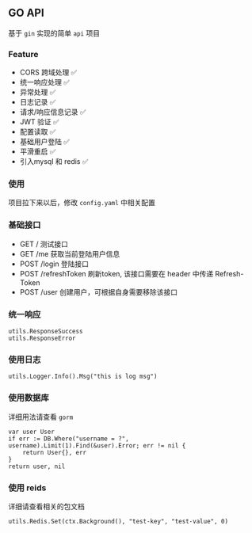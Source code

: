 ## GO API

基于 `gin` 实现的简单 `api` 项目

### Feature

* CORS 跨域处理 ✅
* 统一响应处理 ✅
* 异常处理 ✅
* 日志记录 ✅
* 请求/响应信息记录 ✅
* JWT 验证 ✅
* 配置读取 ✅
* 基础用户登陆 ✅
* 平滑重启 ✅
* 引入mysql 和 redis ✅

### 使用

项目拉下来以后，修改 `config.yaml` 中相关配置

### 基础接口

* GET / 测试接口
* GET /me 获取当前登陆用户信息
* POST /login 登陆接口
* POST /refreshToken 刷新token, 该接口需要在 header 中传递 Refresh-Token
* POST /user 创建用户，可根据自身需要移除该接口

### 统一响应

```
utils.ResponseSuccess
utils.ResponseError
```

### 使用日志

```
utils.Logger.Info().Msg("this is log msg")
```

### 使用数据库

详细用法请查看 `gorm`

```
var user User
if err := DB.Where("username = ?", username).Limit(1).Find(&user).Error; err != nil {
    return User{}, err
}
return user, nil
```

### 使用 reids

详细请查看相关的包文档

```
utils.Redis.Set(ctx.Background(), "test-key", "test-value", 0)
```

